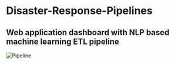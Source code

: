# Disaster-Response-Pipelines
## Web application dashboard with NLP based machine learning ETL pipeline

![Pipeline](https://files.realpython.com/media/Use-Sentiment-Analysis-With-Python-to-Classify-Reviews_Watermarked.e73ba441d870.jpg)
